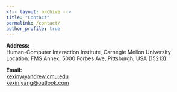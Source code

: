 ```yaml
---
<!-- layout: archive -->
title: "Contact"
permalink: /contact/
author_profile: true
---
```


**Address:**<br>
Human-Computer Interaction Institute, Carnegie Mellon University<br>
Location: FMS Annex, 5000 Forbes Ave, Pittsburgh, USA (15213)

**Email:**<br>
kexiny@andrew.cmu.edu<br>
kexin.yang@outlook.com<br>
